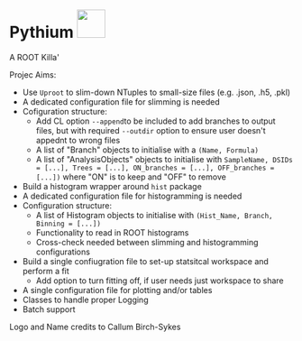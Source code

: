 # Pythium <img src="https://github.com/MoAly98/Pythium/blob/main/misc/pythium_logo.png" width="50">

A ROOT Killa'

Projec Aims:
-  Use ```Uproot``` to slim-down NTuples to small-size files (e.g. .json, .h5, .pkl)
  -   A dedicated configuration file for slimming is needed 
  - Cofiguration structure:
    - Add CL option ```--append```to be included to add branches to output files, but with required ```--outdir``` option to ensure user doesn't appednt to wrong files
    - A list of "Branch" objects to initialise with a ```(Name, Formula)```
    - A list of "AnalysisObjects" objects to initialise with ```SampleName, DSIDs = [...], Trees = [...], ON_branches = [...], OFF_branches = [...])```
      where "ON" is to keep and "OFF" to remove
-  Build a histogram wrapper around ```hist``` package 
  - A dedicated configuration file for histogramming is needed
  - Configuration structure:
    - A list of Histogram objects to initialise with  ```(Hist_Name, Branch, Binning = [...])```
    - Functionality to read in ROOT histograms
    - Cross-check needed between slimming and histogramming configurations
- Build a single confiugration file to set-up statsitcal workspace and perform a fit 
  - Add option to turn fitting off, if user needs just workspace to share 
-  A single configuration file for plotting and/or tables
- Classes to handle proper Logging
- Batch support 

Logo and Name credits to Callum Birch-Sykes 
